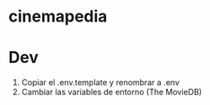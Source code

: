# cinemapedia

# Dev
1. Copiar el .env.template y renombrar a .env
2. Cambiar las variables de entorno (The MovieDB)